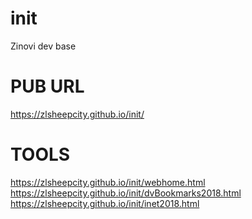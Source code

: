 # init

Zinovi dev base

# PUB URL

https://zlsheepcity.github.io/init/

# TOOLS

https://zlsheepcity.github.io/init/webhome.html
https://zlsheepcity.github.io/init/dvBookmarks2018.html
https://zlsheepcity.github.io/init/inet2018.html
